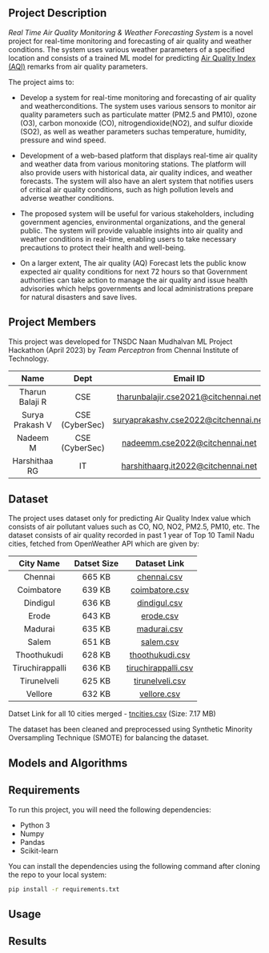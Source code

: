 ## Project Description

*Real Time Air Quality Monitoring & Weather Forecasting System* is a novel project for real-time monitoring and forecasting of air quality and weather conditions. The system uses various weather parameters of a specified location and consists of a trained ML model for predicting [Air Quality Index (AQI)](https://en.wikipedia.org/wiki/Air_quality_index) remarks from air quality parameters.

The project aims to:

- Develop a system for real-time monitoring and forecasting of air quality and weatherconditions. The system uses various sensors to monitor air quality parameters such as particulate matter (PM2.5 and PM10), ozone (O3), carbon monoxide (CO), nitrogendioxide(NO2), and sulfur dioxide (SO2), as well as weather parameters suchas temperature, humidity, pressure and wind speed.

- Development of a web-based platform that displays real-time air quality and weather data from various monitoring stations. The platform will also provide users with historical data, air quality indices, and weather forecasts. The system will also have an alert system that notifies users of critical air quality conditions, such as high pollution levels and adverse weather conditions.

- The proposed system will be useful for various stakeholders, including government agencies, environmental organizations, and the general public. The system will provide valuable insights into air quality and weather conditions in real-time, enabling users to take necessary precautions to protect their health and well-being.

- On a larger extent, The air quality (AQ) Forecast lets the public know expected air quality conditions for next 72 hours so that Government authorities can take action to manage the air quality and issue health advisories which helps governments and local administrations prepare for natural disasters and save lives. 

## Project Members

This project was developed for TNSDC Naan Mudhalvan ML Project Hackathon (April 2023) by *Team Perceptron* from Chennai Institute of Technology.

| Name | Dept | Email ID | GitHub Profile |
| :---: | :---: | :---: | :---: |
| Tharun Balaji R | CSE | tharunbalajir.cse2021@citchennai.net | [TharunBalaji2004](https://github.com/TharunBalaji2004) |
| Surya Prakash V | CSE (CyberSec) | suryaprakashv.cse2022@citchennai.net | [suryaaprakassh](https://github.com/suryaaprakassh) |
| Nadeem M | CSE (CyberSec) | nadeemm.cse2022@citchennai.net | [Nadeem-05](https://github.com/Nadeem-05) |
| Harshithaa RG | IT | harshithaarg.it2022@citchennai.net | [HarshithaaRG](https://github.com/HarshithaaRG) |

## Dataset

The project uses dataset only for predicting Air Quality Index value which consists of air pollutant values such as CO, NO, NO2, PM2.5, PM10, etc. The dataset consists of air quality recorded in past 1 year of Top 10 Tamil Nadu cities, fetched from OpenWeather API which are given by:

| City Name | Datset Size | Dataset Link |
| :------: | :------: | :------: |
| Chennai | 665 KB | [chennai.csv](dataset/Chennai.csv) |
| Coimbatore | 639 KB | [coimbatore.csv](dataset/Coimbatore.csv) |
| Dindigul | 636 KB | [dindigul.csv](dataset/Dindigul.csv) |
| Erode | 643 KB | [erode.csv](dataset/Erode.csv) |
| Madurai | 635 KB | [madurai.csv](dataset/Madurai.csv) |
| Salem | 651 KB | [salem.csv](dataset/Salem.csv) |
| Thoothukudi | 628 KB | [thoothukudi.csv](dataset/Thoothukudi.csv) |
| Tiruchirappalli | 636 KB | [tiruchirappalli.csv](dataset/Tiruchirappalli.csv) |
| Tirunelveli | 625 KB | [tirunelveli.csv](dataset/Tirunelveli.csv) |
| Vellore | 632 KB | [vellore.csv](dataset/Vellore.csv) |

Datset Link for all 10 cities merged - [tncities.csv](dataset/TNCities.csv) (Size: 7.17 MB)

The dataset has been cleaned and preprocessed using Synthetic Minority Oversampling Technique (SMOTE) for balancing the dataset.

## Models and Algorithms
## Requirements

To run this project, you will need the following dependencies:

- Python 3 
- Numpy
- Pandas
- Scikit-learn

You can install the dependencies using the following command after cloning the repo to your local system:

```cmd
pip install -r requirements.txt
```

## Usage
## Results

